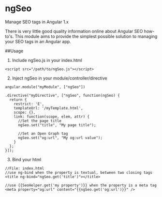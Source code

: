 # ngSeo
Manage SEO tags in Angular 1.x

There is very little good quality information online about Angular SEO how-to's. This module aims to provide the simplest possible solution to managing your SEO tags in an Angular app.

##Usage
1. Include ngSeo.js in your index.html
````
<script src="/path/to/ngSeo.js"></script>
````

2. Inject ngSeo in your module/controller/directive
````
angular.module("myModule", ["ngSeo"])

.directive("myDirective", ["ngSeo", function(ngSeo) {
  return {
    restrict: 'E',
    templateUrl: '/myTemplate.html',
    scope: {},
    link: function(scope, elem, attr) {
      //Set the page title
      ngSeo.set("title", "My page title");

      //Set an Open Graph tag
      ngSeo.set("og:url", "My og:url value");
    }
  };	
}]);
````

3. Bind your html
````
//File: index.html
//use ng-bind when the property is textual, between two closing tags
<title ng-bind="ngSeo.get('title')"></title>

//use {{SeoHelper.get('my property')}} when the property is a meta tag
<meta property="og:url" content="{{ngSeo.get('og:url')}}" />
````